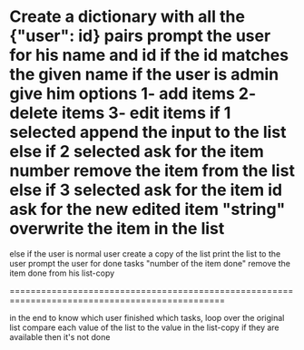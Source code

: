 Create a dictionary with all the {"user": id} pairs
prompt the user for his name and id
if the id matches the given name
if the user is admin give him options
1- add items
2- delete items
3- edit items
if 1 selected 
append the input to the list
else if 2 selected 
ask for the item number
remove the item from the list
else if 3 selected 
ask for the item id
ask for the new edited item "string"
overwrite the item in the list
==============================================================================================

else if the user is normal user
create a copy of the list
print the list to the user
prompt the user for done tasks "number of the item done"
remove the item done from his list-copy

===============================================================================================

in the end to know which user finished which tasks, 
loop over the original list
compare each value of the list to the value in the list-copy
if they are available then it's not done
